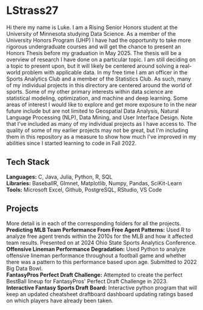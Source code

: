 # LStrass27
Hi there my name is Luke. I am a Rising Senior Honors student at the University of Minnesota studying Data Science. As a member of the University Honors Program (UHP) I have had the opportunity to take more rigorous undergraduate courses and will get the chance to present an Honors Thesis before my graduation in May 2025. The thesis will be a overview of research I have done on a particular topic. I am still deciding on a topic to present upon, but it will likely be centered around solving a real-world problem with applicable data. In my free time I am an officer in the Sports Analytics Club and a member of the Statistics Club. As such, many of my individual projects in this directory are centered around the world of sports. Some of my other primary interests within data science are statistical modeling, optimization, and machine and deep learning. Some areas of interest I would like to explore and get more exposure to in the near future include but are not limited to Geospatial Data Analysis, Natural Language Processing (NLP), Data Mining, and User Interface Design. Note that I've included as many of my individual projects as I have access to. The quality of some of my earlier projects may not be great, but I'm including them in this repository as a measure to show how much I've improved in my abilities since I started learning to code in Fall 2022.

## Tech Stack
**Languages:** C, Java, Julia, Python, R, SQL  
**Libraries:** BaseballR, Glmnet, Matplotlib, Numpy, Pandas, SciKit-Learn  
**Tools:** Microsoft Excel, Github, PostgreSQL, RStudio, VS Code

## Projects
More detail is in each of the corresponding folders for all the projects.    
**Predicting MLB Team Performance From Free Agent Patterns:** Used R to analyze free agent trends within the 2010s for the MLB and how it affected team results. Presented on at 2024 Ohio State Sports Analytics Conference.    
**Offensive Lineman Performance Degradation:** Used Python to analyze offensive lineman performance throughout a football game and whether there was a pattern to this performance based upon age. Submitted to 2022 Big Data Bowl.    
**FantasyPros Perfect Draft Challenge:** Attempted to create the perfect BestBall lineup for FantasyPros' Perfect Draft Challenge in 2023.    
**Interactive Fantasy Sports Draft Board:** Interactive python program that will keep an updated cheatsheet draftboard dashboard updating ratings based on which players have already been taken.    
